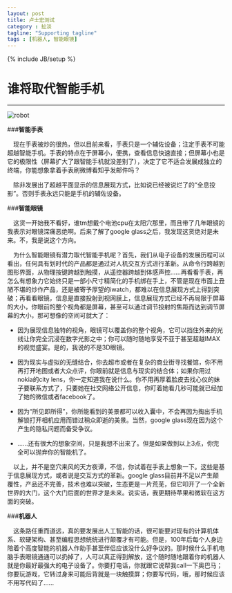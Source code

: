 ```yaml
---
layout: post
title: 卢士宏测试
category : 扯淡
tagline: "Supporting tagline"
tags : [机器人, 智能眼镜]
---
```

{% include JB/setup %}
# 谁将取代智能手机
---

![robot](http://www.wccbr.com/wp-content/uploads/2013/03/Robot_Wallpaper_1.jpg)


###**智能手表**

　现在手表被炒的很热，但以目前来看，手表只是一个辅佐设备；注定手表不可能超越智能手机。手表的特点在于屏幕小，便携，查看信息快速直接；但屏幕小也是它的极限性（屏幕扩大了跟智能手机就没差别了），决定了它不适合发展成独立的终端，你能想象拿着手表刷微博看知乎发邮件吗？

<!--break-->

　除非发展出了超越平面显示的信息展现方式，比如说已经被说烂了的“全息投影”。否则手表永远只能是手机的辅佐设备。


###**智能眼镜**

　这货一开始我不看好，谁tm想戴个电池cpu在太阳穴那里，而且带了几年眼镜的我表示对眼镜深痛恶绝啊。后来了解了google glass之后，我发现这货绝对是未来。不，我是说这个方向。

　为什么智能眼镜有潜力取代智能手机呢？首先，我们从电子设备的发展历程可以看出，任何具有划时代的产品都是通过对人机交互方式进行革新。从命令行跨越到图形界面，从物理按键跨越到触摸，从遥控器跨越到体感声控……再看看手表，再怎么有想象力它始终只是一部小尺寸精简化的手机绑在手上，不管是现在市面上丑陋不堪的炒作产品，还是被寄予厚望的iwatch，都难以在信息展现方式上得到突破；再看看眼镜，信息是直接投射到视网膜上，信息展现方式已经不再局限于屏幕的大小，你眼前的整个视角都是屏幕，甚至可以通过调节投射的焦距而达到调节屏幕的大小，那可想像的空间可就大了：


* 因为展现信息独特的视角，眼镜可以覆盖你的整个视角，它可以挡住外来的光线让你完全沉浸在数字光影之中；你可以随时随地享受不亚于甚至超越IMAX的视觉盛宴。是的，我说的不是3D眼镜。

* 因为现实与虚拟的无缝结合，你去超市或者在复杂的商业街寻找餐馆，你不用再打开地图或者大众点评，你眼前就是信息与现实的结合体；如果你用过nokia的city lens，你一定知道我在说什么。你不用再厚着脸皮去找心仪的妹子要联系方式了，只要她在社交网络公开信息，你盯着她看几秒可能就已经加了她的微信或者facebook了。

* 因为“所见即所得”，你所能看到的美景都可以收入囊中，不会再因为掏出手机解锁打开相机应用而错过稍众即逝的美景。当然，google glass现在因为这个产生的隐私问题而备受争议。

* ……还有很大的想象空间，只是我想不出来了。但是如果做到以上3点，你完全可以抛弃你的智能机了。


　以上，并不是空穴来风的天方夜谭，不信，你试着在手表上想象一下。这些是基于信息展现方式，或者说是交互方式的革新。google glass目前并不足以产生颠覆性，产品还不完善，技术也难以突破，生态更是一片荒芜，但它叩开了一个全新世界的大门，这个大门后面的世界才是未来。说实话，我更期待苹果和微软在这方面的突破。

###**机器人**

　这条路任重而道远，真的要发展出人工智能的话，很可能要对现有的计算机体系、软硬架构、甚至编程思想统统进行颠覆才有可能。但是，100年后每个人身边陪着个高度智能的机器人作助手甚至伴侣应该没什么好争议的。那时候什么手机电脑手表眼镜通通可以扔掉了，人可以真正得到解放，这个随时随地跟着你的机器人就是你最好最强大的电子设备了。你要打电话，你就跟它说帮我call一下奥巴马；你要玩游戏，它转过身来可能后背就是一块触摸屏；你要写代码，哦，那时候应该不用写代码了……
